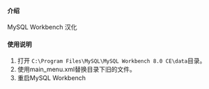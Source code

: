 #### 介绍
MySQL Workbench 汉化

#### 使用说明

1.  打开 `C:\Program Files\MySQL\MySQL Workbench 8.0 CE\data`目录。
2.  使用main_menu.xml替换目录下旧的文件。
3.  重启MySQL Workbench
